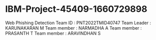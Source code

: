 # IBM-Project-45409-1660729898
Web Phishing Detection
Team ID : PNT2022TMID40747
Team Leader : KARUNAKARAN M
Team member : NARMADHA A
Team member : PRASANTH T
Team member : ARAVINDHAN S

